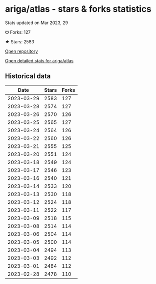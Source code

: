 # ariga/atlas - stars & forks statistics

Stats updated on Mar 2023, 29

☋ Forks: 127

★ Stars: 2583

[Open repository](https://github.com/ariga/atlas)

[Open detailed stats for ariga/atlas](https://reviewgithub.com/rep/ariga/atlas)

## Historical data
| Date | Stars | Forks |
|------|-------|-------|
| 2023-03-29 | 2583 | 127 | 
| 2023-03-28 | 2574 | 127 | 
| 2023-03-26 | 2570 | 126 | 
| 2023-03-25 | 2565 | 127 | 
| 2023-03-24 | 2564 | 126 | 
| 2023-03-22 | 2560 | 126 | 
| 2023-03-21 | 2555 | 125 | 
| 2023-03-20 | 2551 | 124 | 
| 2023-03-18 | 2549 | 124 | 
| 2023-03-17 | 2546 | 123 | 
| 2023-03-16 | 2540 | 121 | 
| 2023-03-14 | 2533 | 120 | 
| 2023-03-13 | 2530 | 118 | 
| 2023-03-12 | 2524 | 118 | 
| 2023-03-11 | 2522 | 117 | 
| 2023-03-09 | 2518 | 115 | 
| 2023-03-08 | 2514 | 114 | 
| 2023-03-06 | 2504 | 114 | 
| 2023-03-05 | 2500 | 114 | 
| 2023-03-04 | 2494 | 113 | 
| 2023-03-03 | 2492 | 112 | 
| 2023-03-01 | 2484 | 112 | 
| 2023-02-28 | 2478 | 110 | 

